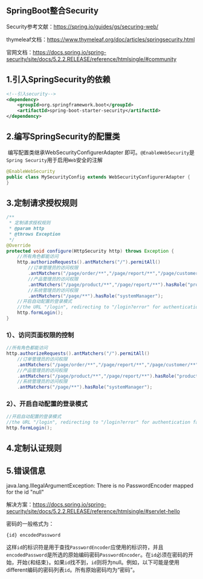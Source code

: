 ## SpringBoot整合Security

Security参考文献：https://spring.io/guides/gs/securing-web/

thymeleaf文档：https://www.thymeleaf.org/doc/articles/springsecurity.html

官网文档：https://docs.spring.io/spring-security/site/docs/5.2.2.RELEASE/reference/htmlsingle/#community

## 1.引入SpringSecurity的依赖

```xml
<!--引入security-->
<dependency>
    <groupId>org.springframework.boot</groupId>
    <artifactId>spring-boot-starter-security</artifactId>
</dependency>
```

## 2.编写SpringSecurity的配置类

​		编写配置类继承WebSecurityConfigurerAdapter 即可。`@EnableWebSecurity`是`Spring Security`用于启用`Web`安全的注解

```java
@EnableWebSecurity
public class MySecurityConfig extends WebSecurityConfigurerAdapter {
}
```

## 3.定制请求授权规则

```java
/**
 * 定制请求授权规则
 * @param http
 * @throws Exception
 */
@Override
protected void configure(HttpSecurity http) throws Exception {
    //所有角色都能访问
    http.authorizeRequests().antMatchers("/").permitAll()
        //订单管理员的访问权限
        .antMatchers("/page/order/**","/page/report/**","/page/customer/**").hasRole("orderManager")
        //产品管理员的访问权限
        .antMatchers("/page/product/**","/page/report/**").hasRole("productManager")
        //系统管理员的访问权限
        .antMatchers("/page/**").hasRole("systemManager");
    //开启自动配置的登录模式
    //the URL "/login", redirecting to "/login?error" for authentication failure.
    http.formLogin();
}
```

### 		1）、访问页面权限的控制

```java
//所有角色都能访问
http.authorizeRequests().antMatchers("/").permitAll()
    //订单管理员的访问权限
    .antMatchers("/page/order/**","/page/report/**","/page/customer/**").hasRole("orderManager")
    //产品管理员的访问权限
    .antMatchers("/page/product/**","/page/report/**").hasRole("productManager")
    //系统管理员的访问权限
    .antMatchers("/page/**").hasRole("systemManager");
```

### 		2）、开启自动配置的登录模式

```java
//开启自动配置的登录模式
//the URL "/login", redirecting to "/login?error" for authentication failure.
http.formLogin();
```

## 4.定制认证规则



## 5.错误信息

java.lang.IllegalArgumentException: There is no PasswordEncoder mapped for the id "null"

解决方案：https://docs.spring.io/spring-security/site/docs/5.2.2.RELEASE/reference/htmlsingle/#servlet-hello

密码的一般格式为：

```
{id} encodedPassword
```

这样`id`的标识符是用于查找`PasswordEncoder`应使用的标识符，并且`encodedPassword`是所选的原始编码密码`PasswordEncoder`。在`id`必须在密码的开始，开始`{`和结束`}`。如果`id`找不到，`id`则将为null。例如，以下可能是使用different编码的密码列表`id`。所有原始密码均为“密码”。





